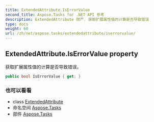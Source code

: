 ```yaml
---
title: ExtendedAttribute.IsErrorValue
second_title: Aspose.Tasks for .NET API 参考
description: ExtendedAttribute 财产. 获取扩展属性值的计算是否导致错误
type: docs
weight: 60
url: /zh/net/aspose.tasks/extendedattribute/iserrorvalue/
---
```

## ExtendedAttribute.IsErrorValue property

获取扩展属性值的计算是否导致错误。

```csharp
public bool IsErrorValue { get; }
```

### 也可以看看

* class [ExtendedAttribute](../)
* 命名空间 [Aspose.Tasks](../../extendedattribute/)
* 部件 [Aspose.Tasks](../../../)


